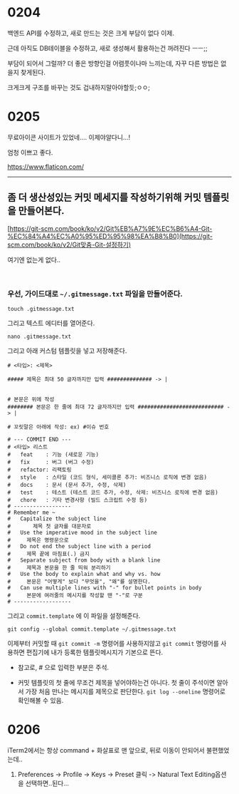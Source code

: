 # 0204

백엔드 API를 수정하고, 새로 만드는 것은 크게 부담이 없다 이제.

근데 아직도 DB테이블을 수정하고, 새로 생성해서 활용하는건 꺼려진다 ㅡㅡ;;

부담이 되어서 그럴까? 더 좋은 방향인걸 어렴풋이나마 느끼는데, 자꾸 다른 방법은 없을지 찾게된다.

크게크게 구조를 바꾸는 것도 겁내하지말아야할듯;ㅇㅇ;



# 0205

무료아이콘 사이트가 있었네.... 이제야알다니...! 

엄청 이쁘고 좋다.

 https://www.flaticon.com/

---

## 좀 더 생산성있는 커밋 메세지를 작성하기위해 커밋 템플릿을 만들어본다.

[https://git-scm.com/book/ko/v2/Git%EB%A7%9E%EC%B6%A4-Git-%EC%84%A4%EC%A0%95%ED%95%98%EA%B8%B0](https://git-scm.com/book/ko/v2/Git맞춤-Git-설정하기)

여기엔 없는게 없다..

<br>



### 우선, 가이드대로 `~/.gitmessage.txt` 파일을 만들어준다.

```
touch .gitmessage.txt
```

그리고 텍스트 에디터를 열어준다.

```
nano .gitmessage.txt
```

그리고 아래 커스텀 템플릿을 넣고 저장해준다.

```
# <타입>: <제목>

##### 제목은 최대 50 글자까지만 입력 ############## -> |


# 본문은 위에 작성
######## 본문은 한 줄에 최대 72 글자까지만 입력 ########################### -> |

# 꼬릿말은 아래에 작성: ex) #이슈 번호

# --- COMMIT END ---
# <타입> 리스트
#   feat    : 기능 (새로운 기능)
#   fix     : 버그 (버그 수정)
#   refactor: 리팩토링
#   style   : 스타일 (코드 형식, 세미콜론 추가: 비즈니스 로직에 변경 없음)
#   docs    : 문서 (문서 추가, 수정, 삭제)
#   test    : 테스트 (테스트 코드 추가, 수정, 삭제: 비즈니스 로직에 변경 없음)
#   chore   : 기타 변경사항 (빌드 스크립트 수정 등)
# ------------------
# Remember me ~
#   Capitalize the subject line
#   	제목 첫 글자를 대문자로
#   Use the imperative mood in the subject line
#     제목은 명령문으로
#   Do not end the subject line with a period
#     제목 끝에 마침표(.) 금지
#   Separate subject from body with a blank line
#     제목과 본문을 한 줄 띄워 분리하기
#   Use the body to explain what and why vs. how
#     본문은 "어떻게" 보다 "무엇을", "왜"를 설명한다.
#   Can use multiple lines with "-" for bullet points in body
#     본문에 여러줄의 메시지를 작성할 땐 "-"로 구분
# ------------------
```



그리고 `commit.template` 에 이 파일을 설정해준다.

```
git config --global commit.template ~/.gitmessage.txt
```



이제부터 커밋할 때 `git commit -m` 명령어를 사용하지않고 `git commit` 명령어를 사용하면 편집기에 내가 등록한 템플릿메시지가 기본으로 뜬다.



- 참고로, # 으로 입력한 부분은 주석.

- 커밋 템플릿의 첫 줄에 무조건 제목을 넣어야하는건 아니다.
  첫 줄이 주석이면 알아서 가장 처음 만나는 메시지를 제목으로 판단한다.
  `git log --oneline` 명령어로 확인해볼 수 있음.



# 0206



iTerm2에서는 항상 command + 화살표로 맨 앞으로, 뒤로 이동이 안되어서 불편했었는데..

1. Preferences -> Profile -> Keys -> Preset 클릭 -> Natural Text Editing옵션을 선택하면..된다...